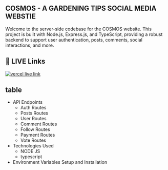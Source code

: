 
## COSMOS - A GARDENING TIPS SOCIAL MEDIA  WEBSTIE

Welcome to the server-side codebase for the COSMOS website. This project is built with Node.js, Express.js, and TypeScript, providing a robust backend to support user authentication, posts, comments, social interactions, and more.


## 🔗 LIVE Links
[![vercel live link](https://img.shields.io/badge/vercel-000?style=for-the-badge&logo=ko-fi&logoColor=white)](https://gardening-server.vercel.app/)



## table
- API Endpoints
    - Auth Routes
    - Posts Routes
    - User Routes
    - Comment Routes
    - Follow Routes
    - Payment Routes
    - Vote Routes
- Technologies Used
    - NODE JS
    - typescript
- Environment Variables
Setup and Installation